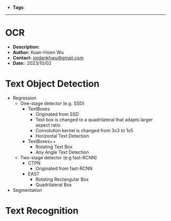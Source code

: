 - __Tags__:

______________________________________________________________________

# OCR

- __Description:__
- __Author:__ Kuan-Hsien Wu
- __Contact:__ jordankhwu@gmail.com
- __Date:__: 2023/10/02

# Text Object Detection

- Regression
  - One-stage detector (e.g. SSD)
    - TextBoxes
      - Originated from SSD
      - Text box is changed to a quadrilateral that adapts larger aspect ratio
      - Convolution kernel is changed from 3x3 to 1x5
      - Horizontal Text Detection
    - TextBoxes++
      - Rotating Text Box
      - Any Angle Text Detection
  - Two-stage detector (e.g fast-RCNN)
    - CTPN
      - Originated from fast-RCNN
    - EAST
      - Rotating Rectangular Box
      - Quadrilateral Box
- Segmentation

# Text Recognition

